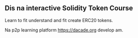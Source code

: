 ## Dis na interactive Solidity Token Course

Learn to fit understand and fit create ERC20 tokens.

Na p2p learning platform https://dacade.org develop am.